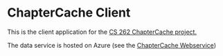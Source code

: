 # ChapterCache Client

This is the client application for the [CS 262 ChapterCache project.](https://github.com/calvin-cs262-fall2023-teamG/Project)


The data service is hosted on Azure (see the [ChapterCache Webservice](https://github.com/calvin-cs262-fall2023-teamG/Servi))

